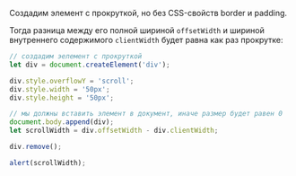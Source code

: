 Создадим элемент с прокруткой, но без CSS-свойств border и padding.

Тогда разница между его полной шириной `offsetWidth` и шириной внутреннего содержимого `clientWidth` будет равна как раз прокрутке:

```js run
// создадим эелемент с прокруткой
let div = document.createElement('div');

div.style.overflowY = 'scroll';
div.style.width = '50px';
div.style.height = '50px';

// мы должны вставить элемент в документ, иначе размер будет равен 0
document.body.append(div);
let scrollWidth = div.offsetWidth - div.clientWidth;

div.remove();

alert(scrollWidth);
```
